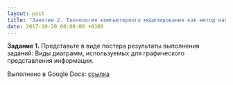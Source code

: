 ```yaml
---
layout: post
title: "Занятие 2. Технология компьютерного моделирования как метод научного исследования."
date: 2017-10-20 00:00:00 +0300
---
```


**Задание 1.** Представьте в виде постера результаты выполнения заданий:  Виды диаграмм, используемых для графического представления информации.

Выполнено в Google Docs: [ссылка](https://docs.google.com/document/d/1jwxr29wzjv9hJeL8RrcllWOFgPXx8FQUGxaoIJMYaTs/edit?usp=sharing)
